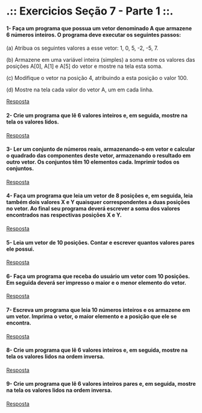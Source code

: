 # .:: Exercicios Seção 7 - Parte 1 ::.

#### 1- Faça um programa que possua um vetor denominado A que armazene 6 números inteiros. O programa deve executar os seguintes passos:

(a) Atribua os seguintes valores a esse vetor: 1, 0, 5, -2, -5, 7.

(b) Armazene em uma variável inteira (simples) a soma entre os valores das posições A[0], A[1] e A[5] do vetor e mostre na tela esta soma.

(c) Modifique o vetor na posição 4, atribuindo a esta posição o valor 100.

(d) Mostre na tela cada valor do vetor A, um em cada linha.

[Resposta](./ExerciciosResolvidos/ex001.c)

#### 2- Crie um programa que lê 6 valores inteiros e, em seguida, mostre na tela os valores lidos.

[Resposta](./ExerciciosResolvidos/ex002.c)

#### 3- Ler um conjunto de números reais, armazenando-o em vetor e calcular o quadrado das componentes deste vetor, armazenando o resultado em outro vetor. Os conjuntos têm 10 elementos cada. Imprimir todos os conjuntos.

[Resposta](./ExerciciosResolvidos/ex003.c)

#### 4- Faça um programa que leia um vetor de 8 posições e, em seguida, leia também dois valores X e Y quaisquer correspondentes a duas posições no vetor. Ao final seu programa deverá escrever a soma dos valores encontrados nas respectivas posições X e Y.

[Resposta](./ExerciciosResolvidos/ex004.c)

#### 5- Leia um vetor de 10 posições. Contar e escrever quantos valores pares ele possui.

[Resposta](./ExerciciosResolvidos/ex005.c)

#### 6- Faça um programa que receba do usuário um vetor com 10 posições. Em seguida deverá ser impresso o maior e o menor elemento do vetor.

[Resposta](./ExerciciosResolvidos/ex006.c)

#### 7- Escreva um programa que leia 10 números inteiros e os armazene em um vetor. Imprima o vetor, o maior elemento e a posição que ele se encontra.

[Resposta](./ExerciciosResolvidos/ex007.c)

#### 8- Crie um programa que lê 6 valores inteiros e, em seguida, mostre na tela os valores lidos na ordem inversa.

[Resposta](./ExerciciosResolvidos/ex008.c)

#### 9- Crie um programa que lê 6 valores inteiros pares e, em seguida, mostre na tela os valores lidos na ordem inversa.

[Resposta](./ExerciciosResolvidos/ex009.c)

